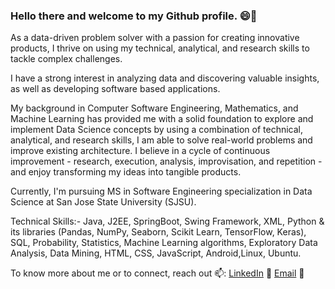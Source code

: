 ### Hello there and welcome to my Github profile. 😄👋

As a data-driven problem solver with a passion for creating innovative products, I thrive on using my technical, analytical, and research skills to tackle complex challenges.

I have a strong interest in analyzing data and discovering valuable insights, as well as developing software based applications.

My background in Computer Software Engineering, Mathematics, and Machine Learning has provided me with a solid foundation to explore and implement Data Science concepts by using a combination of technical, analytical, and research skills, I am able to solve real-world problems and improve existing architecture. I believe in a cycle of continuous improvement - research, execution, analysis, improvisation, and repetition - and enjoy transforming my ideas into tangible products.

Currently, I'm pursuing MS in Software Engineering specialization in Data Science at San Jose State University (SJSU). 

Technical Skills:- Java, J2EE, SpringBoot, Swing Framework, XML, Python & its libraries (Pandas, NumPy, Seaborn, Scikit Learn, TensorFlow, Keras), SQL, Probability, Statistics, Machine Learning algorithms, Exploratory Data Analysis, Data Mining, HTML, CSS, JavaScript, Android,Linux, Ubuntu.

To know more about me or to connect, reach out 📫:
<a href="https://www.linkedin.com/in/khushil-modi/">LinkedIn</a> 📇
<a href="mailto:khushilmodi17@gmail.com">Email</a> 📧

<!--
**Khushil-Modi/Khushil-Modi** is a ✨ _special_ ✨ repository because its `README.md` (this file) appears on your GitHub profile.

Here are some ideas to get you started:

- 🔭 I’m currently working on ...
- 🌱 I’m currently learning ...
- 👯 I’m looking to collaborate on ...
- 🤔 I’m looking for help with ...
- 💬 Ask me about ...
- 📫 How to reach me: ...
- 😄 Pronouns: ...
- ⚡ Fun fact: ...
-->
